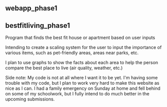 ## webapp_phase1

## bestfitliving_phase1

Program that finds the best fit house or apartment based on user inputs

Intending to create a scaling system for the user to input the 
importance of various items, such as pet-friendly areas, areas near parks,
etc. 

I plan to use graphs to show the facts about each area to help the person
compare the best place to live (air quality, weather, etc.)

Side note:
My code is not at all where I want it to be yet. I'm having some trouble
with my code, but I plan to work very hard to make this website as
nice as I can. I had a family emergency on Sunday at home and fell behind on 
some of my schoolwork, but I fully intend to do much better in the 
upcoming submissions.
